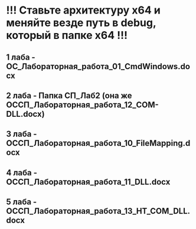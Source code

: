 # !!! Ставьте архитектуру х64 и меняйте везде путь в debug, который в папке x64 !!!
## 1 лаба - OC_Лабораторная_работа_01_CmdWindows.docx
## 2 лаба - Папка СП_Лаб2 (она же ОССП_Лабораторная_работа_12_COM-DLL.docx)
## 3 лаба - ОССП_Лабораторная_работа_10_FileMapping.docx
## 4 лаба - ОССП_Лабораторная_работа_11_DLL.docx
## 5 лаба - ОССП_Лабораторная_работа_13_HT_COM_DLL.docx